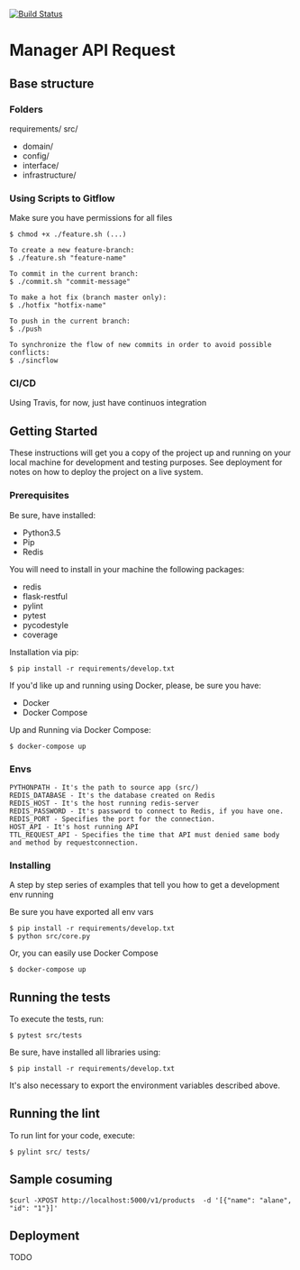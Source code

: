 [![Build Status](https://travis-ci.org/alanepontesw/control-api.svg?branch=master)](https://travis-ci.org/alanepontesw/control-api)

# Manager API Request

## Base structure

### Folders 
requirements/
src/
- domain/
- config/
- interface/
- infrastructure/ 
  
### Using Scripts to Gitflow

Make sure you have permissions for all files
```
$ chmod +x ./feature.sh (...)
```

```
To create a new feature-branch:
$ ./feature.sh "feature-name"

To commit in the current branch:
$ ./commit.sh "commit-message"

To make a hot fix (branch master only):
$ ./hotfix "hotfix-name"

To push in the current branch:
$ ./push

To synchronize the flow of new commits in order to avoid possible conflicts:
$ ./sincflow
```

### CI/CD
Using Travis, for now, just have continuos integration

## Getting Started

These instructions will get you a copy of the project up and running on your local machine for development and testing purposes. See deployment for notes on how to deploy the project on a live system.

### Prerequisites    

Be sure, have installed:
- Python3.5
- Pip
- Redis

You will need to install in your machine the following packages: 
- redis
- flask-restful
- pylint
- pytest
- pycodestyle
- coverage

Installation via pip:

```
$ pip install -r requirements/develop.txt
```

If you'd like up and running using Docker, please, be sure you have:
- Docker
- Docker Compose 

Up and Running via Docker Compose:

```
$ docker-compose up
```

### Envs
    PYTHONPATH - It's the path to source app (src/)
    REDIS_DATABASE - It's the database created on Redis
    REDIS_HOST - It's the host running redis-server
    REDIS_PASSWORD - It's password to connect to Redis, if you have one.
    REDIS_PORT - Specifies the port for the connection.
    HOST_API - It's host running API
    TTL_REQUEST_API - Specifies the time that API must denied same body and method by requestconnection.

### Installing

A step by step series of examples that tell you how to get a development env running

Be sure you have exported all env vars

```
$ pip install -r requirements/develop.txt
$ python src/core.py
```

Or, you can easily use Docker Compose

```
$ docker-compose up
```

## Running the tests

To execute the tests, run:

```
$ pytest src/tests
```

Be sure, have installed all libraries using:

```
$ pip install -r requirements/develop.txt
```

It's also necessary to export the environment variables described above.

## Running the lint

To run lint for your code, execute:

```
$ pylint src/ tests/
```

## Sample cosuming

```
$curl -XPOST http://localhost:5000/v1/products  -d '[{"name": "alane", "id": "1"}]'
```

## Deployment
TODO

